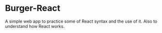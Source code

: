 # Burger-React
A simple web app to practice some of React syntax and the use of it. Also to understand how React works.
